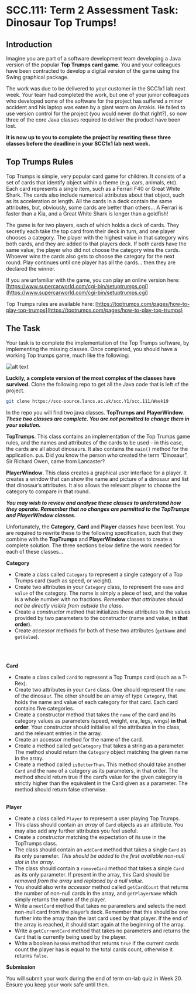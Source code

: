 # SCC.111: Term 2 Assessment Task: Dinosaur Top Trumps!

## Introduction

Imagine you are part of a software development team developing a Java version of the popular **Top Trumps card game**. You and your colleagues have been contracted to develop a digital version of the game using the Swing graphical package.

The work was due to be delivered to your customer in the SCC1x1 lab next week. Your team had completed the work, but one of your junior colleagues who developed some of the software for the project has suffered a minor accident and his laptop was eaten by a giant worm on Arrakis. He failed to use version control for the project (you would never do that right?), so now three of the core Java classes required to deliver the product have been lost.

**It is now up to you to complete the project by rewriting these three classes before the deadline in your SCC1x1 lab next week.**

## Top Trumps Rules

Top Trumps is simple, very popular card game for children. It consists of a set of cards that identify object within a theme (e.g. cars, animals, etc). Each card represents a single item, such as a Ferrari F40 or Great White Shark. The cards also include numerical attributes about that object, such as its acceleration or length. All the cards in a deck contain the same attributes, but, obviously, some cards are better than others… A Ferrari is faster than a Kia, and a Great White Shark is longer than a goldfish!

The game is for two players, each of which holds a deck of cards. They secretly each take the top card from their deck in turn, and one player chooses a category. The player with the highest value in that category wins both cards, and they are added to that players deck. If both cards have the same value, the player who did not choose the category wins the cards. Whoever wins the cards also gets to choose the category for the next round. Play continues until one player has all the cards… then they are declared the winner.

If you are unfamiliar with the game, you can play an online version here: 
[https://www.supercarworld.com/cgi-bin/setuptrumps.cgi](https://www.supercarworld.com/cgi-bin/setuptrumps.cgi)

Top Trumps rules are available here:
[https://toptrumps.com/pages/how-to-play-top-trumps](https://toptrumps.com/pages/how-to-play-top-trumps)

## The Task

Your task is to complete the implementation of the Top Trumps software, by implementing the missing classes. Once completed, you should have a working Top trumps game, much like the following:

![alt text](https://i.imgur.com/M9IKZMG.png)

**Luckily, a complete version of the most complex of the classes have survived.** Clone the following repo to get all the Java code that is left of the project.

```bash
git clone https://scc-source.lancs.ac.uk/scc.Y1/scc.111/Week19
```

In the repo you will find two java classes. **TopTrumps and PlayerWindow**. ***These two classes are complete. You are not permitted to change them in your solution.***

**TopTrumps**. This class contains an implementation of the Top Trumps game rules, and the names and attributes of the cards to be used – in this case, the cards are all about dinosaurs. It also contains the `main()` method for the application. p.s. Did you know the person who created the term “Dinosaur”, Sir Richard Owen, came from Lancaster?

**PlayerWindow**. This class creates a graphical user interface for a player. It creates a window that can show the name and picture of a dinosaur and list that dinosaur’s attributes. It also allows the relevant player to choose the category to compare in that round. 

***You may wish to review and analyse these classes to understand how they operate. Remember that no changes are permitted to the TopTrumps and PlayerWindow classes.***

Unfortunately, the **Category**, **Card** and **Player** classes have been lost. You are required to rewrite these to the following specification, such that they combine with the **TopTrumps** and **PlayerWindow** classes to create a complete solution. The three sections below define the work needed for each of these classes…

**Category**
-	Create a class called `Category` to represent a single category of a Top Trumps card (such as speed, or weight). 
-	Create two attributes in your `Category` class, to represent the `name` and `value` of the category. The name is simply a piece of text, and the value is a whole number with no fractions. *Remember that attributes should not be directly visible from outside the class*.
-	Create a *constructor* method that initializes these attributes to the values provided by two parameters to the constructor (name and value, **in that order**).
-	Create *accessor* methods for both of these two attributes (`getName` and `getValue`).

<br><br>

**Card**
-	Create a class called `Card` to represent a Top Trumps card (such as a T-Rex). 
-	Create two attributes in your `Card` class. One should represent the `name` of the dinosaur. The other should be an array of type `Category`, that holds the name and value of each category for that card. Each card contains five categories.
-	Create a constructor method that takes the `name` of the card and its category values as parameters (speed, weight, era, legs, wings) **in that order**. Your constructor should initialise all the attributes in the class, and the relevant entries in the array.
-	Create an accessor method for the name of the card.
-	Create a method called `getCategory` that takes a string as a parameter. The method should return the `Category` object matching the given name in the array.
-	Create a method called `isBetterThan`. This method should take another `Card` and the `name` of a category as its parameters, in that order. The method should return true if the card’s value for the given category is strictly higher than the equivalent in the Card given as a parameter. The method should return false otherwise.
<br><br>

**Player**
-	Create a class called `Player` to represent a user playing Top Trumps.
-	This class should contain an *array* of `Card` objects as an attribute. You may also add any further attributes you feel useful.
-	Create a *constructor* matching the expectation of its use in the TopTrumps class.
-	The class should contain an `addCard` method that takes a single `Card` as its only parameter. *This should be added to the first available non-null slot in the array*.
-	The class should contain a `removeCard` method that takes a single `Card` as its only parameter. If present in the array, this Card should be *removed from the array* and *replaced by a null value*.
-	You should also write *accessor* method called `getCardCount` that returns the number of non-null cards in the array, and `getPlayerName` which simply returns the name of the player.
-	Write a `nextCard` method that takes no parameters and selects the next non-null card from the player’s deck. Remember that this should be one further into the array than the last card used by that player. If the end of the array is reached, it should start again at the beginning of the array.
-	Write a `getCurrentCard` method that takes no parameters and returns the `Card` that is currently being used by the player.
-   Write a boolean `hasWon` method that returns `true` if the current cards count the player has is equal to the total cards count, otherwise it returns `false`.

**Submission**

You will submit your work during the end of term on-lab quiz in Week 20. Ensure you keep your work safe until then. 
